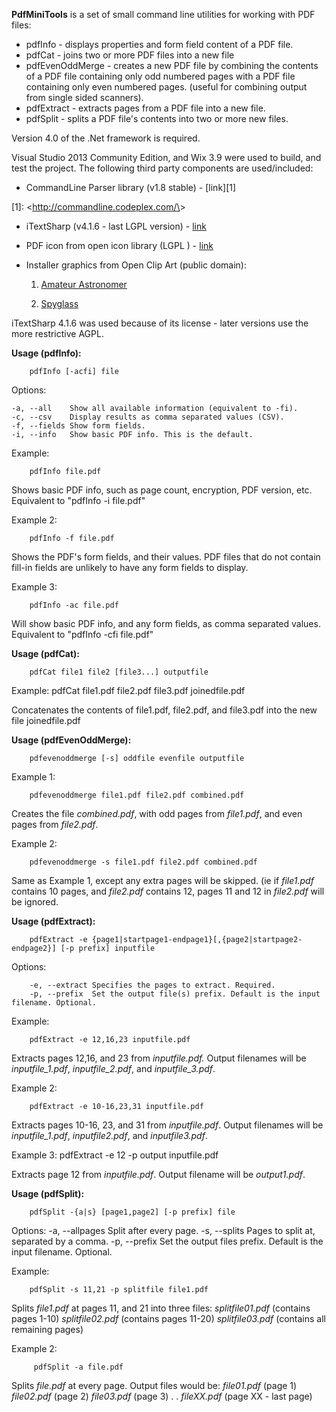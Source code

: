 **PdfMiniTools** is a set of small command line  utilities for working with PDF files:
- pdfInfo - displays properties and form field content of a PDF file.
- pdfCat - joins two or more PDF files into a new file 
- pdfEvenOddMerge - creates a new PDF file by combining the contents of a PDF file containing only odd numbered pages with a PDF file containing only even numbered pages. (useful for combining output from single sided scanners).
- pdfExtract - extracts pages from a PDF file into a new file.
- pdfSplit - splits a PDF file's contents into two or more new files.



Version 4.0 of the .Net framework is required.

Visual Studio 2013 Community Edition, and Wix 3.9 were used to build, and test the project. The following third party components are used/included:

-   CommandLine Parser library (v1.8 stable) - [link][1]

[1]: <<http://commandline.codeplex.com/\>>

-   iTextSharp (v4.1.6 - last LGPL version) - [link][2]

[2]: <http://itextsharp.svn.sourceforge.net/viewvc/itextsharp/tags/iTextSharp_4_1_6/>

-   PDF icon from open icon library (LGPL ) - [link][3]

[3]: <http://openiconlibrary.sourceforge.net/gallery2/?./Icons/apps/acroread.png>

-   Installer graphics from Open Clip Art (public domain):

    1.  [Amateur Astronomer][4]

    2.  [Spyglass][5]

[5]: <http://openclipart.org/detail/28059/spyglass1-by-crimperman>

[4]: <http://openclipart.org/detail/139579/amateur-astronomer-by-sunking2>



iTextSharp 4.1.6 was used because of its license - later versions use the more restrictive AGPL.



**Usage (pdfInfo):**

        
        pdfInfo [-acfi] file
        
Options:


    -a, --all	 Show all available information (equivalent to -fi). 
    -c, --csv	 Display results as comma separated values (CSV). 
    -f, --fields Show form fields. 
    -i, --info	 Show basic PDF info. This is the default.

Example:

        
        pdfInfo file.pdf
        
Shows basic PDF info, such as page count, encryption, PDF version, etc. Equivalent to "pdfInfo -i file.pdf"



Example 2:


        pdfInfo -f file.pdf


Shows the PDF's form fields, and their values. PDF files that do not contain fill-in fields are unlikely to have any form fields to display.



Example 3:

        pdfInfo -ac file.pdf  

Will show basic PDF info, and any form fields, as comma separated values. Equivalent to "pdfInfo -cfi file.pdf"



**Usage (pdfCat):**


        pdfCat file1 file2 [file3...] outputfile


Example:
        pdfCat file1.pdf file2.pdf file3.pdf joinedfile.pdf  

Concatenates the contents of file1.pdf, file2.pdf, and file3.pdf into the new file joinedfile.pdf



**Usage (pdfEvenOddMerge):**


        pdfevenoddmerge [-s] oddfile evenfile outputfile

Example 1:

        pdfevenoddmerge file1.pdf file2.pdf combined.pdf

Creates the file *combined.pdf*, with odd pages from *file1.pdf*, and even pages from *file2.pdf*.



Example 2:

        pdfevenoddmerge -s file1.pdf file2.pdf combined.pdf

Same as Example 1, except any extra pages will be skipped. (ie if *file1.pdf* contains 10 pages, and *file2.pdf* contains 12,  pages 11 and 12 in *file2.pdf* will be ignored.



**Usage (pdfExtract):**

        pdfExtract -e {page1|startpage1-endpage1}[,{page2|startpage2-endpage2}] [-p prefix] inputfile

Options:

        -e, --extract Specifies the pages to extract. Required. 
        -p, --prefix  Set the output file(s) prefix. Default is the input filename. Optional.



Example:

        pdfExtract -e 12,16,23 inputfile.pdf

Extracts pages 12,16, and 23 from *inputfile.pdf.* Output filenames will be *inputfile_1.pdf*, *inputfile_2.pdf*, and *inputfile_3.pdf*.



Example 2:

        pdfExtract -e 10-16,23,31 inputfile.pdf

Extracts pages 10-16, 23, and 31 from *inputfile.pdf*. Output filenames will be *inputfile_1.pdf*, *inputfile2.pdf*, and *inputfile3.pdf*.



Example 3:
        pdfExtract -e 12 -p output inputfile.pdf  

Extracts page 12 from *inputfile.pdf*. Output filename will be *output1.pdf*.



**Usage (pdfSplit):**

        pdfSplit -{a|s} [page1,page2] [-p prefix] file

Options:
        -a, --allpages Split after every page. 
        -s, --splits   Pages to split at, separated by a comma. 
        -p, --prefix   Set the output files prefix. Default is the input filename. Optional.

Example:

        pdfSplit -s 11,21 -p splitfile file1.pdf  

Splits *file1.pdf* at pages 11, and 21 into three files:
*splitfile01.pdf* (contains pages 1-10) 
*splitfile02.pdf* (contains pages 11-20) 
*splitfile03.pdf* (contains all remaining pages)



Example 2:

         pdfSplit -a file.pdf   

Splits *file.pdf* at every page. Output files would be:
*file01.pdf* (page 1)
*file02.pdf* (page 2) 
*file03.pdf* (page 3) 
. 
. 
*fileXX.pdf* (page XX - last page)
